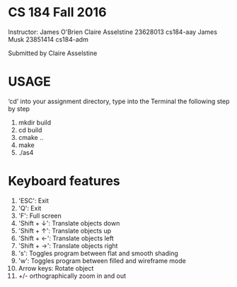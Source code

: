 # CS 184 Fall 2016
Instructor: James O'Brien
Claire Asselstine 23628013 cs184-aay
James Musk 23851414 cs184-adm

Submitted by Claire Asselstine

# USAGE
‘cd’ into your assignment directory, type into the Terminal the following step by step

1. mkdir build
2. cd build
3. cmake ..
4. make
5. ./as4

# Keyboard features
1. 'ESC': Exit
2. 'Q': Exit
3. 'F': Full screen
4. 'Shift + ↓': Translate objects down
5. 'Shift + ↑': Translate objects up
6. 'Shift + ←': Translate objects left
7. 'Shift + →': Translate objects right
8. 's': Toggles program between flat and smooth shading
9. 'w': Toggles program between filled and wireframe mode
10. Arrow keys: Rotate object
11. +/- orthographically zoom in and out

